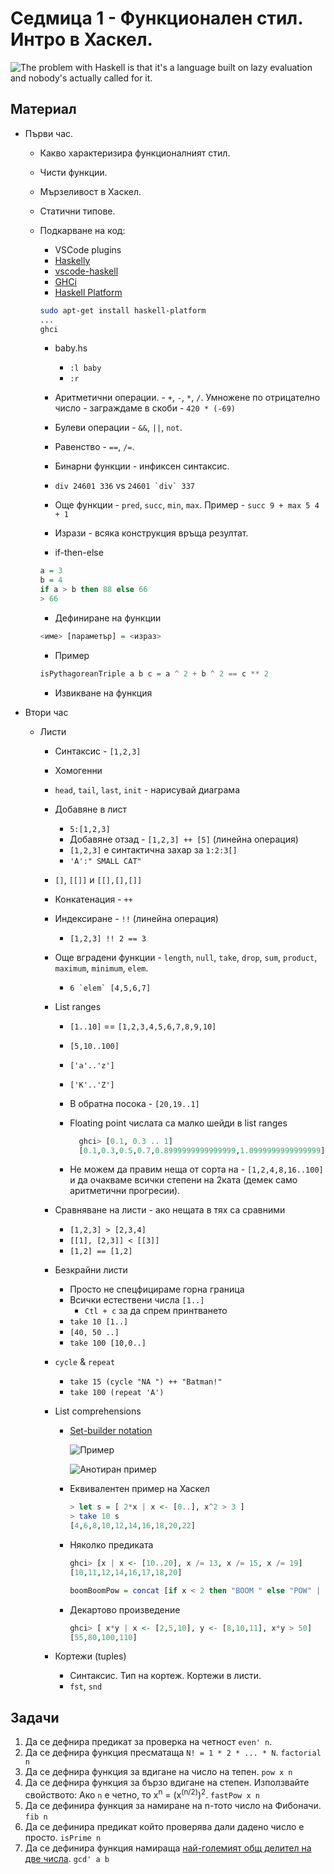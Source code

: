 # Седмица 1 - Функционален стил. Интро в Хаскел.

![The problem with Haskell is that it's a language built on lazy evaluation and nobody's actually called for it.](https://imgs.xkcd.com/comics/haskell.png)

## Материал

- Първи час.

  - Какво характеризира функционалният стил.
  - Чисти функции.
  - Мързеливост в Xаскел.
  - Статични типове.
  - Подкарване на код:

    - VSCode plugins
    - [Haskelly](https://github.com/haskelly-dev/Haskelly)
    - [vscode-haskell](https://github.com/haskell/vscode-haskell)
    - [GHCi](https://www.haskell.org/ghc/download.html)
    - [Haskell Platform](https://www.haskell.org/platform/)

    ```sh
    sudo apt-get install haskell-platform
    ...
    ghci
    ```

    - baby.hs

      - `:l baby`
      - `:r`

    - Аритметични операции. - `+`, `-`, `*`, `/`. Умножене по отрицателно число - заграждаме в скоби - `420 * (-69)`
    - Булеви операции - `&&`, `||`, `not`.
    - Равенство - `==`, `/=`.
    - Бинарни функции - инфиксен синтаксис.
    - `div 24601 336` vs `` 24601 `div` 337 ``
    - Още функции - `pred`, `succ`, `min`, `max`. Пример - `succ 9 + max 5 4 + 1 `

    - Изрази - всяка конструкция връща резултат.
    - if-then-else

    ```hs
    a = 3
    b = 4
    if a > b then 88 else 66
    > 66
    ```

    - Дефиниране на функции

    ```hs
    <име> [параметър] = <израз>
    ```

    - Пример

    ```hs
    isPythagoreanTriple a b c = a ^ 2 + b ^ 2 == c ** 2
    ```

    - Извикване на функция

- Втори час

  - Листи

    - Синтаксис - `[1,2,3]`
    - Хомогенни
    - `head`, `tail`, `last`, `init` - нарисувай диаграма
    - Добавяне в лист
      - `5:[1,2,3]`
      - Добавяне отзад - `[1,2,3] ++ [5]` (линейна операция)
      - `[1,2,3]` е синтактична захар за `1:2:3[]`
      - `'A':" SMALL CAT"`
    - `[]`, `[[]]` и `[[],[],[]]`
    - Конкатенация - `++`
    - Индексиране - `!!` (линейна операция)
      - `[1,2,3] !! 2 == 3`
    - Още вградени функции - `length`, `null`, `take`, `drop`, `sum`, `product`, `maximum`, `minimum`, `elem`.
      - `` 6 `elem` [4,5,6,7] ``
    - List ranges

      - `[1..10]` == `[1,2,3,4,5,6,7,8,9,10]`
      - `[5,10..100]`
      - `['a'..'z']`
      - `['K'..'Z']`
      - В обратна посока - `[20,19..1]`
      - Floating point числата са малко шейди в list ranges

        ```hs
          ghci> [0.1, 0.3 .. 1]
          [0.1,0.3,0.5,0.7,0.8999999999999999,1.0999999999999999]
        ```

      - Не можем да правим неща от сорта на - `[1,2,4,8,16..100]` и да очакваме всички степени на 2ката (демек само аритметични прогресии).

    - Сравняване на листи - ако нещата в тях са сравними
      - `[1,2,3] > [2,3,4]`
      - `[[1], [2,3]] < [[3]]`
      - `[1,2] == [1,2]`
    - Безкрайни листи

      - Просто не спецфицираме горна граница
      - Всички естествени числа `[1..]`
        - `Ctl + c` за да спрем принтването
      - `take 10 [1..]`
      - `[40, 50 ..]`
      - `take 100 [10,0..]`

    - `cycle` & `repeat`

      - `take 15 (cycle "NA ") ++ "Batman!"`
      - `take 100 (repeat 'A')`

    - List comprehensions

      - [Set-builder notation](https://en.wikipedia.org/wiki/Set-builder_notation)

        ![Пример](https://wikimedia.org/api/rest_v1/media/math/render/svg/e6eafa5de185b3eeaab95c7ab27422b0b4d03e44)

        ![Анотиран пример](https://wikimedia.org/api/rest_v1/media/math/render/svg/611bbc7dd2005e4d52e287cdbf66cfb90782ccdb)

      - Еквивалентен пример на Хаскел

        ```hs
        > let s = [ 2*x | x <- [0..], x^2 > 3 ]
        > take 10 s
        [4,6,8,10,12,14,16,18,20,22]
        ```

      - Няколко предиката

        ```hs
        ghci> [x | x <- [10..20], x /= 13, x /= 15, x /= 19]
        [10,11,12,14,16,17,18,20]
        ```

        ```hs
        boomBoomPow = concat [if x < 2 then "BOOM " else "POW" | x <- [0..2]]
        ```

      - Декартово произведение

        ```hs
        ghci> [ x*y | x <- [2,5,10], y <- [8,10,11], x*y > 50]
        [55,80,100,110]
        ```

    - Кортежи (tuples)
      - Синтаксис. Тип на кортеж. Кортежи в листи.
      - `fst`, `snd`

## Задачи

1. Да се дефнира предикат за проверка на четност `even' n`.
2. Да се дефнира функция пресматаща `N! = 1 * 2 * ... * N`. `factorial n`
3. Да се дефнира функция за вдигане на число на тепен. `pow x n`
4. Да се дефнира функция за бързо вдигане на степен. Използвайте свойството:
   Aко `n` е четно, то x<sup>n</sup> = (x<sup>(n/2)</sup>)<sup>2</sup>. `fastPow x n`
5. Да се дефинира функция за намиране на n-тото число на Фибоначи. `fib n`
6. Да се дефинира предикат който проверява дали дадено число е просто. `isPrime n`
7. Да се дефинира функция намираща [най-големият общ делител на две числа](https://en.wikipedia.org/wiki/Greatest_common_divisor). `gcd' a b`
